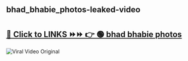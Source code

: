 
 ## bhad_bhabie_photos-leaked-video 

# <h2><a href="https://clipsfans.com/bhad_bhabie_photos&ref=git">🔗 Click to LINKS ⏩⏩ 👉 🟢 bhad bhabie photos </a></h2>

<a href="https://clipsfans.com/bhad_bhabie_photos&ref=git" rel="nofollow" data-target="animated-image.originalLink"><img src="https://i.ibb.co.com/xMMVF88/686577567.gif" alt="Viral Video Original" style="max-width: 100%; display: inline-block;" data-target="animated-image.originalImage"></a>
